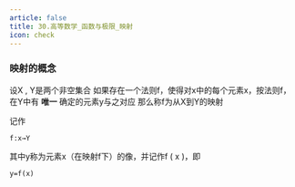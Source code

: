 ```yaml
---
article: false
title: 30.高等数学_函数与极限_映射
icon: check
---
```


### 映射的概念
设X , Y是两个非空集合
如果存在一个法则f，使得对x中的每个元素x，按法则f，在Y中有 **唯一** 确定的元素y与之对应
那么称f为从X到Y的映射

记作
```text
f:x→Y
```
其中y称为元素x（在映射f下）的像，并记作f ( x )，即
```text
y=f(x)
```





















